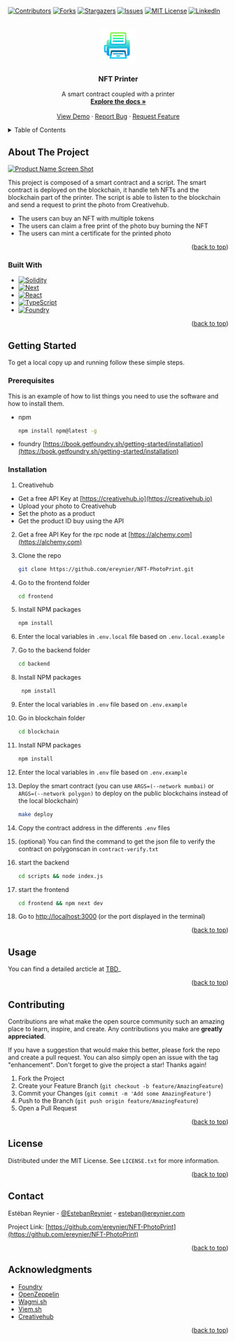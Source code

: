 <a name="readme-top"></a>
<!--
*** Thanks for checking out the Best-README-Template. If you have a suggestion
*** that would make this better, please fork the repo and create a pull request
*** or simply open an issue with the tag "enhancement".
*** Don't forget to give the project a star!
*** Thanks again! Now go create something AMAZING! :D
-->



<!-- PROJECT SHIELDS -->
<!--
*** I'm using markdown "reference style" links for readability.
*** Reference links are enclosed in brackets [ ] instead of parentheses ( ).
*** See the bottom of this document for the declaration of the reference variables
*** for contributors-url, forks-url, etc. This is an optional, concise syntax you may use.
*** https://www.markdownguide.org/basic-syntax/#reference-style-links
-->
[![Contributors][contributors-shield]][contributors-url]
[![Forks][forks-shield]][forks-url]
[![Stargazers][stars-shield]][stars-url]
[![Issues][issues-shield]][issues-url]
[![MIT License][license-shield]][license-url]
[![LinkedIn][linkedin-shield]][linkedin-url]



<!-- PROJECT LOGO -->
<br />
<div align="center">
  <a href="https://github.com/ereynier/NFT-PhotoPrint">
    <img src="images/logo.png" alt="Logo" width="80" height="80">
  </a>

<h3 align="center">NFT Printer</h3>

  <p align="center">
    A smart contract coupled with a printer
    <br />
    <a href="https://github.com/ereynier/NFT-PhotoPrint"><strong>Explore the docs »</strong></a>
    <br />
    <br />
    <a href="https://nft-printer.ereynier.me">View Demo</a>
    ·
    <a href="https://github.com/ereynier/NFT-PhotoPrint/issues">Report Bug</a>
    ·
    <a href="https://github.com/ereynier/NFT-PhotoPrint/issues">Request Feature</a>
  </p>
</div>



<!-- TABLE OF CONTENTS -->
<details>
  <summary>Table of Contents</summary>
  <ol>
    <li>
      <a href="#about-the-project">About The Project</a>
      <ul>
        <li><a href="#built-with">Built With</a></li>
      </ul>
    </li>
    <li>
      <a href="#getting-started">Getting Started</a>
      <ul>
        <li><a href="#prerequisites">Prerequisites</a></li>
        <li><a href="#installation">Installation</a></li>
      </ul>
    </li>
    <li><a href="#usage">Usage</a></li>
    <li><a href="#contributing">Contributing</a></li>
    <li><a href="#license">License</a></li>
    <li><a href="#contact">Contact</a></li>
    <li><a href="#acknowledgments">Acknowledgments</a></li>
  </ol>
</details>



<!-- ABOUT THE PROJECT -->
## About The Project

[![Product Name Screen Shot][product-screenshot]](https://example.com)

This project is composed of a smart contract and a script. The smart contract is deployed on the blockchain, it handle teh NFTs and the blockchain part of the printer. The script is able to listen to the blockchain and send a request to print the photo from Creativehub.
* The users can buy an NFT with multiple tokens
* The users can claim a free print of the photo buy burning the NFT
* The users can mint a certificate for the printed photo

<p align="right">(<a href="#readme-top">back to top</a>)</p>



### Built With

* [![Solidity][Solidity]][Solidity-url]
* [![Next][Next.js]][Next-url]
* [![React][React.js]][React-url]
* [![TypeScript][TypeScript]][TypeScript-url]
* [![Foundry][Foundry]][Foundry-url]

<p align="right">(<a href="#readme-top">back to top</a>)</p>



<!-- GETTING STARTED -->
## Getting Started

To get a local copy up and running follow these simple steps.

### Prerequisites

This is an example of how to list things you need to use the software and how to install them.
* npm
  ```sh
  npm install npm@latest -g
  ```
* foundry [https://book.getfoundry.sh/getting-started/installation](https://book.getfoundry.sh/getting-started/installation)
### Installation

1. Creativehub
  - Get a free API Key at [https://creativehub.io](https://creativehub.io)
  - Upload your photo to Creativehub
  - Set the photo as a product
  - Get the product ID buy using the API
2. Get a free API Key for the rpc node at [https://alchemy.com](https://alchemy.com)
3. Clone the repo
   ```sh
   git clone https://github.com/ereynier/NFT-PhotoPrint.git
   ```
4. Go to the frontend folder
   ```sh
   cd frontend
   ```
5. Install NPM packages
   ```sh
   npm install
   ```
6. Enter the local variables in `.env.local` file based on `.env.local.example`
7. Go to the backend folder
   ```sh
   cd backend
   ```
8. Install NPM packages
   ```sh
    npm install
    ```
9. Enter the local variables in `.env` file based on `.env.example`
10. Go in blockchain folder
    ```sh
    cd blockchain
    ```
11. Install NPM packages
    ```sh
    npm install
    ```
12. Enter the local variables in `.env` file based on `.env.example`
13. Deploy the smart contract (you can use `ARGS=(--network mumbai)` or `ARGS=(--network polygon)` to deploy on the public blockchains instead of the local blockchain)
    
    ```sh
    make deploy
    ```
14. Copy the contract address in the differents `.env` files
15. (optional) You can find the command to get the json file to verify the contract on polygonscan in `contract-verify.txt`
16. start the backend
    ```sh
    cd scripts && node index.js
    ```
17. start the frontend
    ```sh
    cd frontend && npm next dev
    ```
18. Go to [http://localhost:3000](http://localhost:3000) (or the port displayed in the terminal)
<p align="right">(<a href="#readme-top">back to top</a>)</p>



<!-- USAGE EXAMPLES -->
## Usage

You can find a detailed arcticle at [TBD](https://ereynier.me)_

<p align="right">(<a href="#readme-top">back to top</a>)</p>


<!-- CONTRIBUTING -->
## Contributing

Contributions are what make the open source community such an amazing place to learn, inspire, and create. Any contributions you make are **greatly appreciated**.

If you have a suggestion that would make this better, please fork the repo and create a pull request. You can also simply open an issue with the tag "enhancement".
Don't forget to give the project a star! Thanks again!

1. Fork the Project
2. Create your Feature Branch (`git checkout -b feature/AmazingFeature`)
3. Commit your Changes (`git commit -m 'Add some AmazingFeature'`)
4. Push to the Branch (`git push origin feature/AmazingFeature`)
5. Open a Pull Request

<p align="right">(<a href="#readme-top">back to top</a>)</p>



<!-- LICENSE -->
## License

Distributed under the MIT License. See `LICENSE.txt` for more information.

<p align="right">(<a href="#readme-top">back to top</a>)</p>



<!-- CONTACT -->
## Contact

Estéban Reynier - [@EstebanReynier](https://twitter.com/@EstebanReynier) - esteban@ereynier.com

Project Link: [https://github.com/ereynier/NFT-PhotoPrint](https://github.com/ereynier/NFT-PhotoPrint)

<p align="right">(<a href="#readme-top">back to top</a>)</p>



<!-- ACKNOWLEDGMENTS -->
## Acknowledgments

* [Foundry](https://book.getfoundry.sh/)
* [OpenZeppelin](https://docs.openzeppelin.com/)
* [Wagmi.sh](https://wagmi.sh/)
* [Viem.sh](https://viem.sh/)
* [Creativehub](https://www.creativehub.io/)

<p align="right">(<a href="#readme-top">back to top</a>)</p>



<!-- MARKDOWN LINKS & IMAGES -->
<!-- https://www.markdownguide.org/basic-syntax/#reference-style-links -->
[contributors-shield]: https://img.shields.io/github/contributors/github_username/repo_name.svg?style=for-the-badge
[contributors-url]: https://github.com/ereynier/NFT-PhotoPrint/graphs/contributors
[forks-shield]: https://img.shields.io/github/forks/github_username/repo_name.svg?style=for-the-badge
[forks-url]: https://github.com/ereynier/NFT-PhotoPrint/network/members
[stars-shield]: https://img.shields.io/github/stars/github_username/repo_name.svg?style=for-the-badge
[stars-url]: https://github.com/ereynier/NFT-PhotoPrint/stargazers
[issues-shield]: https://img.shields.io/github/issues/github_username/repo_name.svg?style=for-the-badge
[issues-url]: https://github.com/ereynier/NFT-PhotoPrint/issues
[license-shield]: https://img.shields.io/github/license/github_username/repo_name.svg?style=for-the-badge
[license-url]: https://github.com/ereynier/NFT-PhotoPrint/blob/master/LICENSE.txt
[linkedin-shield]: https://img.shields.io/badge/-LinkedIn-black.svg?style=for-the-badge&logo=linkedin&colorB=555
[linkedin-url]: https://linkedin.com/in/ereynier
[product-screenshot]: images/gallery.png
[Next.js]: https://img.shields.io/badge/next.js-000000?style=for-the-badge&logo=nextdotjs&logoColor=white
[Next-url]: https://nextjs.org/
[React.js]: https://img.shields.io/badge/React-20232A?style=for-the-badge&logo=react&logoColor=61DAFB
[React-url]: https://reactjs.org/
[Solidity]: https://img.shields.io/badge/Solidity-363636?style=for-the-badge&logo=solidity&logoColor=white
[Solidity-url]: https://docs.soliditylang.org/
[TypeScript]: https://img.shields.io/badge/TypeScript-007ACC?style=for-the-badge&logo=typescript&logoColor=white
[TypeScript-url]: https://www.typescriptlang.org/
[Foundry]: https://img.shields.io/badge/Solidity-363636?style=for-the-badge&logo=solidity&logoColor=white
[Foundry-url]: https://book.getfoundry.sh/